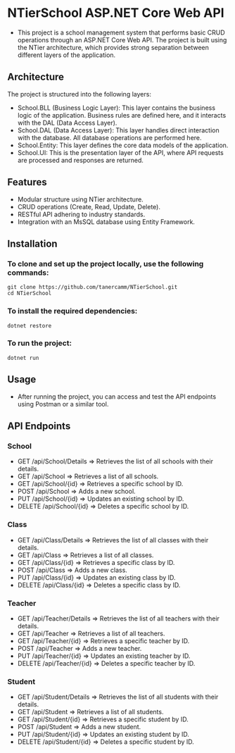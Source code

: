 # NTierSchool ASP.NET Core Web API
- This project is a school management system that performs basic CRUD operations through an ASP.NET Core Web API.
 The project is built using the NTier architecture, which provides strong separation between different layers of the application.
## Architecture
The project is structured into the following layers:
- School.BLL (Business Logic Layer): This layer contains the business logic of the application. Business rules are defined here, and it interacts with the DAL (Data Access Layer).
- School.DAL (Data Access Layer): This layer handles direct interaction with the database. All database operations are performed here.
- School.Entity: This layer defines the core data models of the application.
- School.UI: This is the presentation layer of the API, where API requests are processed and responses are returned.
## Features
- Modular structure using NTier architecture.
- CRUD operations (Create, Read, Update, Delete).
- RESTful API adhering to industry standards.
- Integration with an MsSQL database using Entity Framework.
## Installation
### To clone and set up the project locally, use the following commands:
```
git clone https://github.com/tanercamm/NTierSchool.git
cd NTierSchool
```
### To install the required dependencies:
```
dotnet restore
```
### To run the project:
```
dotnet run
```
## Usage
- After running the project, you can access and test the API endpoints using Postman or a similar tool.
## API Endpoints
### School
- GET /api/School/Details => Retrieves the list of all schools with their details.
- GET /api/School => Retrieves a list of all schools.
- GET /api/School/{id} => Retrieves a specific school by ID.
- POST /api/School => Adds a new school.
- PUT /api/School/{id} => Updates an existing school by ID.
- DELETE /api/School/{id} => Deletes a specific school by ID.
### Class
- GET /api/Class/Details => Retrieves the list of all classes with their details.
- GET /api/Class => Retrieves a list of all classes.
- GET /api/Class/{id} => Retrieves a specific class by ID.
- POST /api/Class => Adds a new class.
- PUT /api/Class/{id} => Updates an existing class by ID.
- DELETE /api/Class/{id} => Deletes a specific class by ID.
### Teacher
- GET /api/Teacher/Details => Retrieves the list of all teachers with their details.
- GET /api/Teacher => Retrieves a list of all teachers.
- GET /api/Teacher/{id} => Retrieves a specific teacher by ID.
- POST /api/Teacher => Adds a new teacher.
- PUT /api/Teacher/{id} => Updates an existing teacher by ID.
- DELETE /api/Teacher/{id} => Deletes a specific teacher by ID.
### Student
- GET /api/Student/Details => Retrieves the list of all students with their details.
- GET /api/Student => Retrieves a list of all students.
- GET /api/Student/{id} => Retrieves a specific student by ID.
- POST /api/Student => Adds a new student.
- PUT /api/Student/{id} => Updates an existing student by ID.
- DELETE /api/Student/{id} => Deletes a specific student by ID.
##
